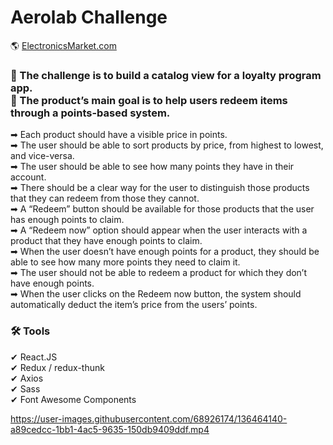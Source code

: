 # Aerolab Challenge
🌎 [ElectronicsMarket.com](https://aerolab-challenge-guidomantegna.vercel.app/)

### 🛒 The challenge is to build a catalog view for a loyalty program app. <br> 📢 The product’s main goal is to help users redeem items through a points-based system.

➡ Each product should have a visible price in points. <br>
➡ The user should be able to sort products by price, from highest to lowest, and vice-versa. <br>
➡ The user should be able to see how many points they have in their account. <br>
➡ There should be a clear way for the user to distinguish those products that they can redeem from those they cannot. <br>
➡ A “Redeem” button should be available for those products that the user has enough points to claim. <br>
➡ A “Redeem now” option should appear when the user interacts with a product that they have enough points to claim. <br>
➡ When the user doesn’t have enough points for a product, they should be able to see how many more points they need to claim it. <br>
➡ The user should not be able to redeem a product for which they don’t have enough points. <br>
➡ When the user clicks on the Redeem now button, the system should automatically deduct the item’s price from the users’ points.

### 🛠 Tools 
✔ React.JS <br>
✔ Redux / redux-thunk <br>
✔ Axios <br>
✔ Sass <br>
✔ Font Awesome Components <br>



https://user-images.githubusercontent.com/68926174/136464140-a89cedcc-1bb1-4ac5-9635-150db9409ddf.mp4

